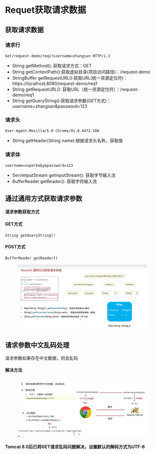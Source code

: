 # Requet获取请求数据

## 获取请求数据

### 请求行

```
Get/request-demo/req1?username=zhangsan HTTP/1.1
```

* String getMethod(): 获取请求方式：GET
* String getContextPath():获取虚拟目录(项目访问路径)：/request-demo
* StringBuffer getRequestURL():获取URL(统一资源定位符)：https://localhost:8080/request-demo/req1
* String getRequestURL(): 获取URL（统一资源定位符）：/request-demo/req1
* String getQueryString():获取请求参数(GET方式)：username=zhangsan\&password=123

### 请求头

```
User-Agent:Mozilla/5.0 Chrome/91.0.4472.106
```

* String getHeader(String name):根据请求头名称，获取值

### 请求体

```
username=superbaby&password=123
```

* ServletputStream getInputStream(): 获取字节输入流
* BufferReader getReader(): 获取字符输入流

## 通过通用方式获取请求参数

#### 请求参数获取方式

#### GET方式

```
String getQueryString()
```

#### POST方式

```
BufferReader getReader()
```

<figure><img src="../.gitbook/assets/image (1) (1).png" alt=""><figcaption></figcaption></figure>

## 请求参数中文乱码处理

请求参数如果存在中文数据，则会乱码

#### 解决方法

<figure><img src="../.gitbook/assets/image.png" alt=""><figcaption></figcaption></figure>

#### Tomcat 8.0后已将GET请求乱码问题解决，设置默认的解码方式为UTF-8
